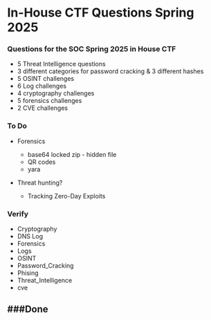 # In-House CTF Questions Spring 2025
### Questions for the SOC Spring 2025 in House CTF

- 5 Threat Intelligence questions
- 3 different categories for password cracking & 3 different hashes
- 5 OSINT challenges
- 6 Log challenges
- 4 cryptography challenges
- 5 forensics challenges
- 2 CVE challenges

### To Do 
- Forensics
  - base64 locked zip - hidden file
  - QR codes
  - yara

     
- Threat hunting?
  - Tracking Zero-Day Exploits

### Verify 
- Cryptography
- DNS Log
- Forensics
- Logs
- OSINT
- Password_Cracking
- Phising
- Threat_Intelligence
- cve

###Done
-
